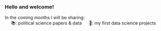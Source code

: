 ### Hello and welcome!

In the coming months I will be sharing:   
&nbsp;&nbsp;&nbsp;&nbsp;&nbsp;📚: political science papers & data
&nbsp;&nbsp;&nbsp;&nbsp;&nbsp;🐾: my first data science projects
